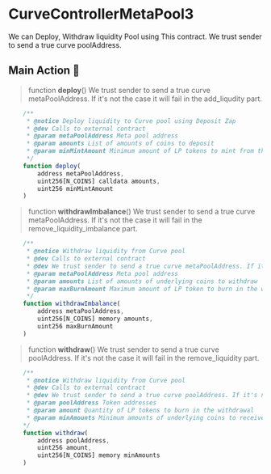 # CurveControllerMetaPool3

We can Deploy, Withdraw liquidity Pool using This contract.
We trust sender to send a true curve poolAddress.

## Main Action 🔧

> function **deploy**()
We trust sender to send a true curve metaPoolAddress.
If it's not the case it will fail in the add_liqudity part.

```js
    /**
     * @notice Deploy liquidity to Curve pool using Deposit Zap
     * @dev Calls to external contract
     * @param metaPoolAddress Meta pool address
     * @param amounts List of amounts of coins to deposit
     * @param minMintAmount Minimum amount of LP tokens to mint from the deposit
     */
    function deploy(
        address metaPoolAddress,
        uint256[N_COINS] calldata amounts,
        uint256 minMintAmount
    )
```

> function **withdrawImbalance**()
We trust sender to send a true curve metaPoolAddress. 
If it's not the case it will fail in the remove_liquidity_imbalance part.

```js
    /**
     * @notice Withdraw liquidity from Curve pool
     * @dev Calls to external contract
     * @dev We trust sender to send a true curve metaPoolAddress. If it's not the case it will fail in the remove_liquidity_imbalance part.
     * @param metaPoolAddress Meta pool address
     * @param amounts List of amounts of underlying coins to withdraw
     * @param maxBurnAmount Maximum amount of LP token to burn in the withdrawal
     */
    function withdrawImbalance(
        address metaPoolAddress,
        uint256[N_COINS] memory amounts,
        uint256 maxBurnAmount
    )
```

> function **withdraw**()
We trust sender to send a true curve poolAddress. 
If it's not the case it will fail in the remove_liquidity part.

```js
    /** 
     * @notice Withdraw liquidity from Curve pool
     * @dev Calls to external contract
     * @dev We trust sender to send a true curve poolAddress. If it's not the case it will fail in the remove_liquidity part.
     * @param poolAddress Token addresses
     * @param amount Quantity of LP tokens to burn in the withdrawal
     * @param minAmounts Minimum amounts of underlying coins to receive
    */
    function withdraw(
        address poolAddress,
        uint256 amount,
        uint256[N_COINS] memory minAmounts
    )
```